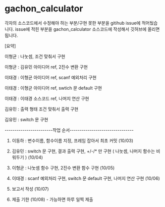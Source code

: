# gachon_calculator

각자의 소스코드에서 수정해야 하는 부분/구현 못한 부분을 gitihub issue에 적어뒀습니다.
issue에 적힌 부분을 gachon_calculator 소스코드에 작성해서 깃허브에 올리면 됩니다.

[요약]

이형균 : 나눗셈, 조건 맞춰서 구현

이형균 : 김유민 아이디어 ref, 2진수 변환 구현


이태경 : 이형균 아이디어 ref, scanf 예외처리 구현

이태경 : 이형균 아이디어 ref, swtich 문 default 구현

이태경 : 이태경 소스코드 ref, 나머지 연산 구현


김유민 : 출력 형태 조건 맞춰서 출력 구현

김유민 : switch 문 구현


------------------------작업 순서--------------------------------

1. 이동하 : 변수이름, 함수이름 지정, 프레임 잡아서 최초 커밋 (10/03)


2. 김유민 : switch 문 구현, 결과 출력 구현, +/-/* 만 구현 ( 나눗셈, 나머지 함수는 비워두기 ) (10/04)


3. 이형균 : 나눗셈 함수 구현, 2진수 변환 함수 구현 (10/05)


4. 이태경 : scanf 예외처리 구현, switch 문 default 구현, 나머지 연산 구현 (10/06)


5. 보고서 작성 (10/07)


6. 제출 기한 (10/08) - 가능하면 하루 일찍 제출

